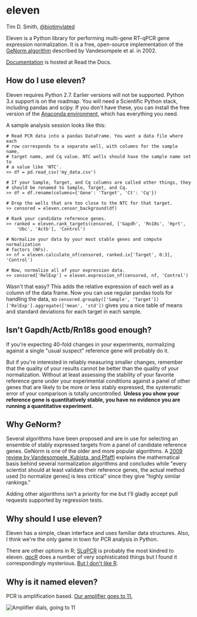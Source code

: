 # eleven
Tim D. Smith, [@biotimylated](https://twitter.com/biotimylated)

Eleven is a Python library for performing multi-gene RT-qPCR gene expression normalization. It is a free, open-source implementation of the [GeNorm algorithm](http://dx.doi.org/10.1186/gb-2002-3-7-research0034) described by Vandesompele et al. in 2002.

[Documentation](http://eleven.readthedocs.org) is hosted at Read the Docs.

## How do I use eleven?

Eleven requires Python 2.7. Earlier versions will not be supported. Python 3.x support is on the roadmap. You will need a Scientific Python stack, including pandas and scipy. If you don't have these, you can install the free version of the [Anaconda environment](https://store.continuum.io/cshop/anaconda/), which has everything you need.

A sample analysis session looks like this:

    # Read PCR data into a pandas DataFrame. You want a data file where each
    # row corresponds to a separate well, with columns for the sample name,
    # target name, and Cq value. NTC wells should have the sample name set to
    # a value like 'NTC'.
    >> df = pd.read_csv('my_data.csv')

    # If your Sample, Target, and Cq columns are called other things, they
    # should be renamed to Sample, Target, and Cq.
    >> df = df.rename(columns={'Gene': 'Target', 'Ct': 'Cq'})

    # Drop the wells that are too close to the NTC for that target.
    >> censored = eleven.censor_background(df)

    # Rank your candidate reference genes.
    >> ranked = eleven.rank_targets(censored, ['Gapdh', 'Rn18s', 'Hprt',
        'Ubc', 'Actb'], 'Control')

    # Normalize your data by your most stable genes and compute normalization
    # factors (NFs).
    >> nf = eleven.calculate_nf(censored, ranked.ix['Target', 0:3], 'Control')

    # Now, normalize all of your expression data.
    >> censored['RelExp'] = eleven.expression_nf(censored, nf, 'Control')

Wasn't that easy? This adds the relative expression of each well as a column of the data frame. Now you can use regular pandas tools for handling the data, so `censored.groupby(['Sample', 'Target'])['RelExp'].aggregate(['mean', 'std'])` gives you a nice table of means and standard deviations for each target in each sample.

## Isn't Gapdh/Actb/Rn18s good enough?

If you're expecting 40-fold changes in your experiments, normalizing against a single "usual suspect" reference gene will probably do it.

But if you're interested in reliably measuring smaller changes, remember that the quality of your results cannot be better than the quality of your normalization. Without at least assessing the stability of your favorite reference gene under your experimental conditions against a panel of other genes that are likely to be more or less stably expressed, the systematic error of your comparison is totally uncontrolled. __Unless you show your reference gene is quantitatively stable, you have no evidence you are running a quantitative experiment.__

## Why GeNorm?

Several algorithms have been proposed and are in use for selecting an ensemble of stably expressed targets from a panel of candidate reference genes. GeNorm is one of the older and more popular algorithms. A [2009 review by Vandesompele, Kubista, and Pfaffl](http://www.gene-quantification.de/Vandesompele-Kubista-Pfaffl-real-time-PCR-chapter-4.pdf) explains the mathematical basis behind several normalization algorithms and concludes while "every scientist should at least validate their reference genes, the actual method used \[to normalize genes\] is less critical" since they give "highly similar rankings."

Adding other algorithms isn't a priority for me but I'll gladly accept pull requests supported by regression tests.

## Why should I use eleven?

Eleven has a simple, clean interface and uses familiar data structures. Also, I think we're the only game in town for PCR analysis in Python.

There are other options in R; [SLqPCR](http://www.bioconductor.org/packages/devel/bioc/html/SLqPCR.html) is probably the most kindred to eleven. [qpcR](http://www.dr-spiess.de/qpcR.html) does a number of very sophisticated things but I found it correspondingly mysterious. [But I don't like R](http://tim-smith.us/arrgh/).

## Why is it named eleven?

PCR is amplification based. [Our amplifier goes to 11.](https://en.wikipedia.org/wiki/Up_to_eleven)

![Amplifier dials, going to 11](//raw.github.com/tdsmith/eleven/master/docs/_static/eleven.jpg)

